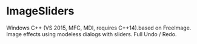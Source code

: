 # ImageSliders
Windows C++ (VS 2015, MFC, MDI, requires C++14).based on FreeImage. Image effects using modeless dialogs with sliders. Full Undo / Redo.
